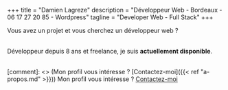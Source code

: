+++
title = "Damien Lagreze"
description = "Développeur Web - Bordeaux - 06 17 27 20 85 - Wordpress"
tagline = "Developer Web - Full Stack"
+++

Vous avez un projet et vous cherchez un développeur web ?<br><br>

Développeur depuis 8 ans et freelance, je suis **actuellement disponible**.<br><br>

[comment]: <> (Mon profil vous intéresse ? [Contactez-moi]({{< ref "a-propos.md" >}}))
Mon profil vous intéresse ? [Contactez-moi](mailto:lagrezd@gmail.com)